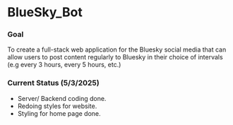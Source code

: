 # BlueSky_Bot

### Goal
To create a full-stack web application for the Bluesky social media that can allow users to post content regularly to Bluesky in their choice of intervals (e.g every 3 hours, every 5 hours, etc.)

### Current Status (5/3/2025)
- Server/ Backend coding done.
- Redoing styles for website.
- Styling for home page done.


